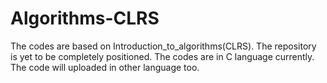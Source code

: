 # Algorithms-CLRS

The codes are based on Introduction_to_algorithms(CLRS). The repository is yet to be completely positioned. The codes are in C language currently. 
The code will uploaded in other language too.
